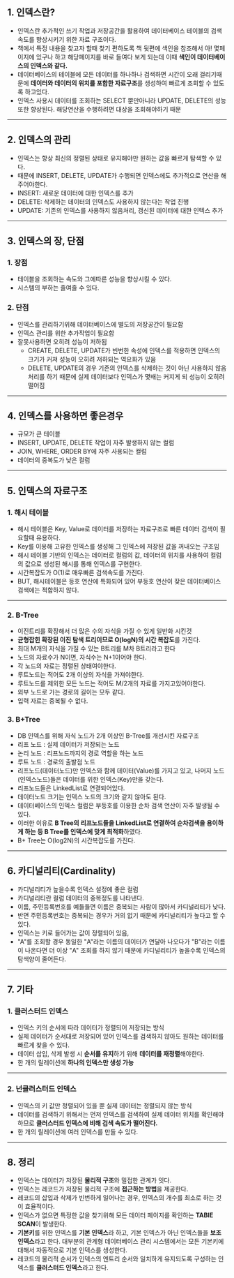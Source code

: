 ## 1. 인덱스란?

- 인덱스란 추가적인 쓰기 작업과 저장공간을 활용하여 데이터베이스 테이블의 검색속도를 향상시키기 위한 자료 구조이다.
- 책에서 특정 내용을 찾고자 할때 찾기 편하도록 책 뒷편에 색인을 참조해서 아! 몇페이지에 있구나 하고 해당페이지를 바로 들여다 보게 되는데 이때 **색인이 데이터베이스의 인덱스와 같다.**
- 데이터베이스의 테이블에 모든 데이터를 하나하나 검색하면 시간이 오래 걸리기때문에 **데이터와 데이터의 위치를 포함한 자료구조**를 생성하여 빠르게 조회할 수 있도록 하고있다.
- 인덱스 사용시 데이터를 조회하는 SELECT 뿐만아니라 UPDATE, DELETE의 성능 또한 향상된다. 해당연산을 수행하려면 대상을 조회해야하기 때문

---

## 2. 인덱스의 관리

- 인덱스는 항상 최신의 정렬된 상태로 유지해야만 원하는 값을 빠르게 탐색할 수 있다.
- 때문에 INSERT, DELETE, UPDATE가 수행되면 인덱스에도 추가적으로 연산을 해주어야한다.
- INSERT: 새로운 데이터에 대한 인덱스를 추가
- DELETE: 삭제하는 데이터의 인덱스도 사용하지 않는다는 작업 진행
- UPDATE: 기존의 인덱스를 사용하지 않음처리, 갱신된 데이터에 대한 인텍스 추가

---

## 3. 인덱스의 장, 단점

### 1. 장점

- 테이블을 조회하는 속도와 그에따른 성능을 향상시킬 수 있다.
- 시스템의 부하는 줄여줄 수 있다.

### 2. 단점

- 인덱스를 관리하기위해 데이터베이스에 별도의 저장공간이 필요함
- 인덱스 관리를 위한 추가작업이 필요함
- 잘못사용하면 오히려 성능이 저하됨
  - CREATE, DELETE, UPDATE가 빈번한 속성에 인덱스를 적용하면 인덱스의 크기가 커져 성능이 오히려 저하되는 역요화가 있음
  - DELETE, UPDATE의 경우 기존의 인덱스를 삭제하는 것이 아닌 사용하지 않음 처리를 하기 때문에 실제 데이터보다 인덱스가 몇배는 커지게 되 성능이 오히려 떨어짐

---

## 4. 인덱스를 사용하면 좋은경우

- 규모가 큰 테이블
- INSERT, UPDATE, DELETE 작업이 자주 발생하지 않는 컬럼
- JOIN, WHERE, ORDER BY에 자주 사용되는 컬럼
- 데이터의 중복도가 낮은 컬럼

---

## 5. 인덱스의 자료구조

### 1. 해시 테이블

- 해시 테이블은 Key, Value로 데이터를 저장하는 자료구조로 빠른 데이터 검색이 필요할때 유용하다.
- Key를 이용해 고유한 인덱스를 생성해 그 인덱스에 저장된 값을 꺼내오는 구조임
- 해시 테이블 기반의 인덱스는 데이터로 컬럼의 값, 데이터의 위치를 사용하여 컬럼의 값으로 생성된 해시를 통해 인덱스를 구현한다.
- 시간복잡도가 O(1)로 매우빠른 검색속도를 가진다.
- BUT, 해시테이블은 등호 연산에 특화되어 있어 부등호 연산이 잦은 데이터베이스 검색에는 적합하지 않다.

---

### 2. B-Tree

- 이진트리를 확장해서 더 많은 수의 자식을 가질 수 있게 일반화 시킨것
- **균형잡힌 확장된 이진 탐색 트리이므로 O(logN)의 시간 복잡도**를 가진다.
- 최대 M개의 자식을 가질 수 있는 B트리를 M차 B트리라고 한다
- 노드의 자료수가 N이면, 자식수는 N+1이어야 한다.
- 각 노드의 자료는 정렬된 상태여야한다.
- 루트노드는 적어도 2개 이상의 자식을 가져야한다.
- 루트노드를 제외한 모든 노드는 적어도 M/2개의 자료를 가지고있어야한다.
- 외부 노드로 가는 경로의 길이는 모두 같다.
- 입력 자료는 중복될 수 없다.

### 3. B+Tree

- DB 인덱스를 위해 자식 노드가 2개 이상인 B-Tree를 개선시킨 자료구조
- 리프 노드 : 실제 데이터가 저장되는 노드
- 논리 노드 : 리프노드까지의 경로 역할을 하는 노드
- 루트 노드 : 경로의 출발점 노드
- 리프노드(데이터노드)만 인덱스와 함께 데이터(Value)를 가지고 있고, 나머지 노드(인덱스노드)들은 데이터를 위한 인덱스(Key)만을 갖는다.
- 리프노드들은 LinkedList로 연결되어있다.
- 데이터노드 크기는 인덱스 노드의 크기와 같지 않아도 된다.
- 데이터베이스의 인덱스 컬럼은 부등호를 이용한 순차 검색 연산이 자주 발생될 수 있다.
- 이러한 이유로 **B Tree의 리프노드들을 LinkedList로 연결하여 순차검색을 용이하게 하는 등 B Tree를 인덱스에 맞게 최적화**하였다.
- B+ Tree는 O(log2N)의 시간복잡도를 가진다.

---

## 6. 카디널리티(C**ardinality**)

- 카디널리티가 높을수록 인덱스 설정에 좋은 컬럼
- 카디널리티란 컬럼 데이터의 중복정도를 나타낸다.
- 이름, 주민등록번호를 예들들면 이름은 중복되는 사람이 많아서 카디널리티가 낮다.
- 반면 주민등록번호는 중복되는 경우가 거의 없기 때문에 카디널리티가 높다고 할 수 있다.
- 인덱스는 키로 들어가는 값이 정렬되어 있음,
- "A"를 조회할 경우 동일한 "A"라는 이름의 데이터가 연달아 나오다가 "B"라는 이름이 나온다면 더 이상 "A" 조회를 하지 않기 때문에 카디널리티가 높을수록 인덱스의 탐색양이 줄어든다.

---

## 7. 기타

### 1. 클러스터드 인덱스

- 인덱스 키의 순서에 따라 데이터가 정렬되어 저장되는 방식
- 실제 데이터가 순서대로 저장되어 있어 인덱스를 검색하지 않아도 원하는 데이터를 빠르게 찾을 수 있다.
- 데이터 삽입, 삭제 발생 시 **순서를 유지**하기 위해 **데이터를 재정렬**해야한다.
- 한 개의 릴레이션에 **하나의 인덱스만 생성 가능**

---

### 2. 넌클러스터드 인덱스

- 인덱스의 키 값만 정렬되어 있을 뿐 실제 데이터는 정렬되지 않는 방식
- 데이터를 검색하기 위해서는 먼저 인덱스를 검색하여 실제 데이터 위치를 확인해야 하므로 **클러스터드 인덱스에 비해 검색 속도가 떨어진다.**
- 한 개의 릴레이션에 여러 인덱스를 만들 수 있다.

---

## 8. 정리

- 인덱스는 데이터가 저장된 **물리적 구조**와 밀접한 관계가 잇다.
- 인덱스는 레코드가 저장된 물리적 구조에 **접근하는 방법**을 제공한다.
- 레코드의 삽입과 삭제가 빈번하게 일어나는 경우, 인덱스의 개수를 최소로 하는 것이 효율적이다.
- 인덱스가 없으면 특정한 값을 찾기위해 모든 데이터 페이지를 확인하는 **TABlE SCAN**이 발생한다.
- **기본키**를 위한 인덱스를 **기본 인덱스**라 하고, 기본 인덱스가 아닌 인덱스들을 **보조 인덱스**라고 한다. 대부분의 관계형 데이터베이스 관리 시스템에서는 모든 기본키에 대해서 자동적으로 기본 인덱스를 생성한다.
- 레코드의 물리적 순서가 인덱스의 엔트리 순서와 일치하게 유지되도록 구성하는 인덱스를 **클러스터드 인덱스**라고 한다.
